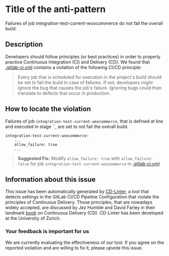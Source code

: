 
# Title of the anti-pattern
Failures of job integration-test-current-woocommerce do not fail the overall build.

## Description
Developers should follow principles (or best practices) in order to properly practice Continuous Integration (CI) and Delivery (CD).
We found that [.gitlab-ci.yml](https://gitlab.com/wpdesk/wp-basic-requirements/blob/master/.gitlab-ci.yml) contains a violation of the following CI/CD principle:

> Every job that is scheduled for execution in the project's build should be set to fail the build in case of failures.
If not, developers might ignore the bug that causes the job's failure. Ignoring bugs could then translate to defects that occur in production.

## How to locate the violation
Failures of job `integration-test-current-woocommerce`, that is defined at line  and executed in stage ``, are set to not fail the overall build.

```
integration-test-current-woocommerce:
    ...
    allow_failure: true
    ...
```

> **Suggested Fix:** Modify ```allow_failure: true``` with ```allow_failure: false``` for job `integration-test-current-woocommerce` in [.gitlab-ci.yml](https://gitlab.com/wpdesk/wp-basic-requirements/blob/master/.gitlab-ci.yml)

## Information about this issue

This issue has been automatically generated by [CD-Linter](https://gitlab.com/Jancso/configuration-analytics), a tool that detects settings in the GitLab CI/CD Pipeline Configuration that violate the principles of Continuous Delivery. Those principles, that are nowadays widely accepted, are discussed by Jez Humble and David Farley in their landmark [book](https://www.oreilly.com/library/view/continuous-delivery-reliable/9780321670250/) on Continuous Delivery (CD). CD-Linter has been developed at the University of Zurich.

### Your feedback is important for us
We are currently evaluating the effectiveness of our tool. If you agree on the reported violation and are willing to fix it, please upvote this issue.